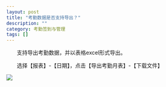 ```yaml
---
layout: post
title: "考勤数据是否支持导出？"
description: ""
category: 考勤签到与管理
tags: []
---
```

&#160; &#160; &#160; &#160;支持导出考勤数据，并以表格excel形式导出。

&#160; &#160; &#160; &#160;选择【报表】-【日期】，点击【导出考勤月表】-【下载文件】

![](../../../oahelps_img/baobiao.png)

